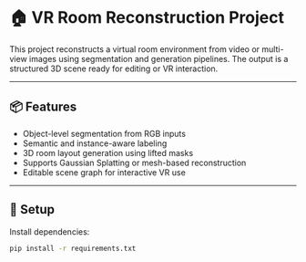 # 🏠 VR Room Reconstruction Project

This project reconstructs a virtual room environment from video or multi-view images using segmentation and generation pipelines. The output is a structured 3D scene ready for editing or VR interaction.

---

## 📦 Features

- Object-level segmentation from RGB inputs
- Semantic and instance-aware labeling
- 3D room layout generation using lifted masks
- Supports Gaussian Splatting or mesh-based reconstruction
- Editable scene graph for interactive VR use

---

## 🔧 Setup

Install dependencies:

```bash
pip install -r requirements.txt
